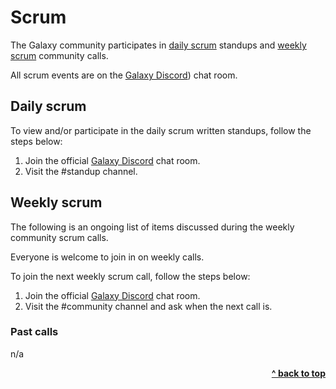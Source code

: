 # Scrum

The Galaxy community participates in [daily scrum](#daily-scrum) standups and [weekly scrum](#weekly-scrum) community calls.


All scrum events are on the [Galaxy Discord](https://discord.gg/36K9nan)) chat room.


## Daily scrum

To view and/or participate in the daily scrum written standups, follow the steps below:

1. Join the official [Galaxy Discord](https://discord.gg/36K9nan) chat room.
2. Visit the #standup channel.


## Weekly scrum

The following is an ongoing list of items discussed during the weekly community scrum calls.

Everyone is welcome to join in on weekly calls.

To join the next weekly scrum call, follow the steps below:

1. Join the official [Galaxy Discord](https://discord.gg/36K9nan) chat room.
2. Visit the #community channel and ask when the next call is.


### Past calls

n/a

<div align="right">
    <b><a href="#scrum">^ back to top</a></b>
</div>